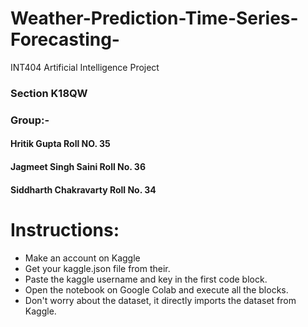 # Weather-Prediction-Time-Series-Forecasting-
INT404 Artificial Intelligence Project
### Section K18QW
### Group:-
#### Hritik Gupta Roll NO. 35
#### Jagmeet Singh Saini Roll No. 36
#### Siddharth Chakravarty Roll No. 34

# Instructions:
- Make an account on Kaggle
- Get your kaggle.json file from their.
- Paste the kaggle username and key in the first code block.
- Open the notebook on Google Colab and execute all the blocks.
- Don't worry about the dataset, it directly imports the dataset from Kaggle.

